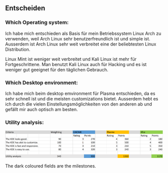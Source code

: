 ## Entscheiden

### Which Operating system:

Ich habe mich entschieden als Basis für mein Betriebssystem Linux Arch zu verwenden, weil Arch Linux sehr benutzerfreundlich ist und simple ist. Ausserdem ist Arch Linux sehr weit verbreitet eine der beliebtesten Linux Distribution.

Linux Mint ist weniger weit verbreitet und Kali Linux ist mehr für Fortgeschrittene. Man benutzt Kali Linux auch für Hacking und es ist weniger gut geeignet für den täglichen Gebrauch.

### Which Desktop environment:

Ich habe mich beim desktop emvironment für Plasma entschieden, da es sehr schnell ist und die meisten customizations bietet. Ausserdem hebt es ich durch die vielen Einstellungsmöglichkeiten von den anderen ab und gefällt mir auch optisch am besten.

### Utility analysis:

![alt Text](Utility.png)

The dark coloured fields are the milestones.
